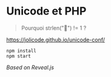 # Unicode et PHP

> Pourquoi strlen("🍕") != 1 ?

https://jolicode.github.io/unicode-conf/

```
npm install
npm start
```

*Based on Reveal.js*

